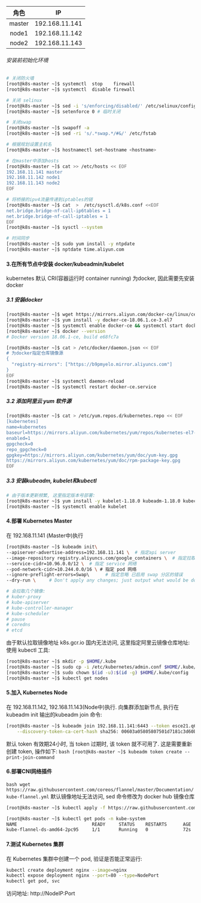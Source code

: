 <!--
 * @Description:嗯, 你先玩
 * @Author: 焦国峰
 * @Github: https://github.com/clement-jiao
 * @Date: 2020-12-02 23:09:37
 * @LastEditors: clement-jiao
 * @LastEditTime: 2020-12-03 15:12:01
-->

| **角色** |        IP    |
|  :---:   |   :---:      |
|  master  | 192.168.11.141 |
|  node1   | 192.168.11.142 |
|  node2   | 192.168.11.143 |

###### 安装前初始化环境
```bash
# 关闭防火墙
[root@k8s-master ~]$ systemctl  stop    firewall
[root@k8s-master ~]$ systemctl  disable firewall

# 关闭 selinux
[root@k8s-master ~]$ sed -i 's/enforcing/disabled/' /etc/selinux/config  # 永久关闭
[root@k8s-master ~]$ setenforce 0 # 临时关闭

# 关闭swap
[root@k8s-master ~]$ swapoff -a
[root@k8s-master ~]$ sed -ri 's/.*swap.*/#&/' /etc/fstab

# 根据规划设置主机名
[root@k8s-master ~]$ hostnamectl set-hostname <hostname>

# 在master中添加hosts
[root@k8s-master ~]$ cat >> /etc/hosts << EOF
192.168.11.141 master
192.168.11.142 node1
192.168.11.143 node2
EOF

# 将桥接的ipv4流量传递到iptables的链
[root@k8s-master ~]$ cat  >  /etc/sysctl.d/k8s.conf <<EOF
net.bridge.bridge-nf-call-ip6tables = 1
net.bridge.bridge-nf-call-iptables = 1
EOF
[root@k8s-master ~]$ sysctl --system

# 时间同步
[root@k8s-master ~]$ sudo yum install -y ntpdate
[root@k8s-master ~]$ nptdate time.aliyun.com
```

#### 3.在所有节点中安装 docker/kubeadmin/kubelet
kubernetes 默认 CRI(容器运行时 container running) 为docker, 因此需要先安装docker

##### 3.1 安装docker
```bash
[root@k8s-master ~]$ wget https://mirrors.aliyun.com/docker-ce/linux/centos/docker-ce.repo -O /etc/yum.repos.d/docker-ce.repo
[root@k8s-master ~]$ yum install -y docker-ce-18.06.1.ce-3.el7
[root@k8s-master ~]$ systemctl enable docker-ce && systemctl start docker
[root@k8s-master ~]$ docker --version
# Docker version 18.06.1-ce, build e68fc7a
```
```bash
[root@k8s-master ~]$ cat > /etc/docker/daemon.json << EOF
# 为docker指定仓库镜像源
{
  "registry-mirrors": ["https://b9pmyelo.mirror.aliyuncs.com"]
}
EOF
[root@k8s-master ~]$ systemctl daemon-reload
[root@k8s-master ~]$ systemctl restart docker-ce.service
```
##### 3.2 添加阿里云 yum 软件源
```bash
[root@k8s-master ~]$ cat > /etc/yum.repos.d/kubernetes.repo << EOF
[kubernetes]
name=kubernetes
baseurl=https://mirrors.aliyun.com/kubernetes/yum/repos/kubernetes-el7-x86_64
enabled=1
gpgcheck=0
repo_gpgcheck=0
gpgkey=https://mirrors.aliyun.com/kubernetes/yum/doc/yum-key.gpg
https://mirrors.aliyun.com/kubernetes/yum/doc/rpm-package-key.gpg
EOF
```
##### 3.3 安装kubeadm, kubelet和kubectl
```bash
# 由于版本更新频繁, 这里指定版本号部署:
[root@k8s-master ~]$ yum install -y kubelet-1.18.0 kubeadm-1.18.0 kubectl-1.18.0
[root@k8s-master ~]$ systemctl enable kubelet
```

#### 4.部署 Kubernetes Master
在 192.168.11.141 (Master中)执行
```bash
[root@k8s-master ~]$ kubeadm init\
--apiserver-advertise-address=192.168.11.141 \	# 指定api server
--image-repository registry.aliyuncs.com/google_containers \  # 指定拉取镜像仓库，可通过 kubeadm config images list 查看
--service-cidr=10.96.0.0/12 \  # 指定 service 网络
--pod-network-cidr=10.244.0.0/16 \ # 指定 pod 网络
--ignore-preflight-errors=Swap\		 # 指定忽略 已启用 swap 分区的错误
--dry-run \		# Don't apply any changes; just output what would be done.

# 会拉取几个镜像:
# kuber-proxy
# kube-apiserver
# kube-controller-manager
# kube-scheduler
# pause
# coredns
# etcd
```
由于默认拉取镜像地址 k8s.gcr.io 国内无法访问, 这里指定阿里云镜像仓库地址:
使用 kubectl 工具:
```bash
[root@k8s-master ~]$ mkdir -p $HOME/.kube
[root@k8s-master ~]$ sudo cp -i /etc/kubernetes/admin.conf $HOME/.kube/config
[root@k8s-master ~]$ sudo chown $(id -u):$(id -g) $HOME/.kube/config
[root@k8s-master ~]$ kubectl get nodes
```
#### 5.加入 Kubernetes Node
在 192.168.11.142, 192.168.11.143(Node中)执行.
向集群添加新节点, 执行在 kubeadm init 输出的kubeadm join 命令:
```bash
[root@k8s-master ~]$ kubeadm join 192.168.11.141:6443 --token esce21.q6hetwm8si29qxwn \
    --discovery-token-ca-cert-hash sha256: 00603a05805807501d7181c3d60b478788408cfe6cedefedb1f97569708be9c5
```
默认 token 有效期24小时, 当 token 过期时, 该 token 就不可用了. 这是需要重新创建 token, 操作如下:
```bash [root@k8s-master ~]$ kubeadm token create --print-join-command```

#### 6.部署CNI网络插件
```bash wget https://raw.githubusercontent.com/coreos/flannel/master/Documentation/kube-flannel.yml```
默认镜像地址无法访问, sed 命令修改为 docker hub 镜像仓库
```bash
[root@k8s-master ~]$ kubectl apply -f https://raw.githubusercontent.com/coreos/flannel/master/Documentation/kube-flannel.yml

[root@k8s-master ~]$ kubectl get pods -n kube-system
NAME                            READY     STATUS    RESTARTS      AGE
kube-flannel-ds-amd64-2pc95     1/1       Running   0             72s
```
#### 7.测试 Kubernetes 集群
在 Kubernetes 集群中创建一个 pod, 验证是否能正常运行:
```bash
kubectl create deployment nginx --image=nginx
kubectl expose deployment nginx --port=80 --type=NodePort
kubectl get pod, svc
```
访问地址:  http://NodeIP:Port

